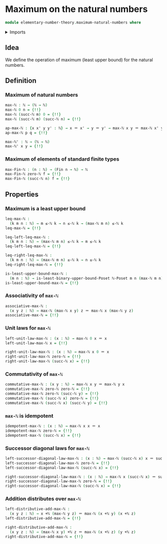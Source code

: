 # Maximum on the natural numbers

```agda
module elementary-number-theory.maximum-natural-numbers where
```

<details><summary>Imports</summary>

```agda
open import elementary-number-theory.addition-natural-numbers
open import elementary-number-theory.inequality-natural-numbers
open import elementary-number-theory.natural-numbers

open import foundation.action-on-identifications-binary-functions
open import foundation.action-on-identifications-functions
open import foundation.coproduct-types
open import foundation.dependent-pair-types
open import foundation.identity-types
open import foundation.unit-type

open import order-theory.least-upper-bounds-posets

open import univalent-combinatorics.standard-finite-types
```

</details>

## Idea

We define the operation of maximum (least upper bound) for the natural numbers.

## Definition

### Maximum of natural numbers

```agda
max-ℕ : ℕ → (ℕ → ℕ)
max-ℕ 0 n = {!!}
max-ℕ (succ-ℕ m) 0 = {!!}
max-ℕ (succ-ℕ m) (succ-ℕ n) = {!!}

ap-max-ℕ : {x x' y y' : ℕ} → x ＝ x' → y ＝ y' → max-ℕ x y ＝ max-ℕ x' y'
ap-max-ℕ p q = {!!}

max-ℕ' : ℕ → (ℕ → ℕ)
max-ℕ' x y = {!!}
```

### Maximum of elements of standard finite types

```agda
max-Fin-ℕ : (n : ℕ) → (Fin n → ℕ) → ℕ
max-Fin-ℕ zero-ℕ f = {!!}
max-Fin-ℕ (succ-ℕ n) f = {!!}
```

## Properties

### Maximum is a least upper bound

```agda
leq-max-ℕ :
  (k m n : ℕ) → m ≤-ℕ k → n ≤-ℕ k → (max-ℕ m n) ≤-ℕ k
leq-max-ℕ = {!!}

leq-left-leq-max-ℕ :
  (k m n : ℕ) → (max-ℕ m n) ≤-ℕ k → m ≤-ℕ k
leq-left-leq-max-ℕ = {!!}

leq-right-leq-max-ℕ :
  (k m n : ℕ) → (max-ℕ m n) ≤-ℕ k → n ≤-ℕ k
leq-right-leq-max-ℕ = {!!}

is-least-upper-bound-max-ℕ :
  (m n : ℕ) → is-least-binary-upper-bound-Poset ℕ-Poset m n (max-ℕ m n)
is-least-upper-bound-max-ℕ = {!!}
```

### Associativity of `max-ℕ`

```agda
associative-max-ℕ :
  (x y z : ℕ) → max-ℕ (max-ℕ x y) z ＝ max-ℕ x (max-ℕ y z)
associative-max-ℕ = {!!}
```

### Unit laws for `max-ℕ`

```agda
left-unit-law-max-ℕ : (x : ℕ) → max-ℕ 0 x ＝ x
left-unit-law-max-ℕ x = {!!}

right-unit-law-max-ℕ : (x : ℕ) → max-ℕ x 0 ＝ x
right-unit-law-max-ℕ zero-ℕ = {!!}
right-unit-law-max-ℕ (succ-ℕ x) = {!!}
```

### Commutativity of `max-ℕ`

```agda
commutative-max-ℕ : (x y : ℕ) → max-ℕ x y ＝ max-ℕ y x
commutative-max-ℕ zero-ℕ zero-ℕ = {!!}
commutative-max-ℕ zero-ℕ (succ-ℕ y) = {!!}
commutative-max-ℕ (succ-ℕ x) zero-ℕ = {!!}
commutative-max-ℕ (succ-ℕ x) (succ-ℕ y) = {!!}
```

### `max-ℕ` is idempotent

```agda
idempotent-max-ℕ : (x : ℕ) → max-ℕ x x ＝ x
idempotent-max-ℕ zero-ℕ = {!!}
idempotent-max-ℕ (succ-ℕ x) = {!!}
```

### Successor diagonal laws for `max-ℕ`

```agda
left-successor-diagonal-law-max-ℕ : (x : ℕ) → max-ℕ (succ-ℕ x) x ＝ succ-ℕ x
left-successor-diagonal-law-max-ℕ zero-ℕ = {!!}
left-successor-diagonal-law-max-ℕ (succ-ℕ x) = {!!}

right-successor-diagonal-law-max-ℕ : (x : ℕ) → max-ℕ x (succ-ℕ x) ＝ succ-ℕ x
right-successor-diagonal-law-max-ℕ zero-ℕ = {!!}
right-successor-diagonal-law-max-ℕ (succ-ℕ x) = {!!}
```

### Addition distributes over `max-ℕ`

```agda
left-distributive-add-max-ℕ :
  (x y z : ℕ) → x +ℕ (max-ℕ y z) ＝ max-ℕ (x +ℕ y) (x +ℕ z)
left-distributive-add-max-ℕ = {!!}

right-distributive-add-max-ℕ :
  (x y z : ℕ) → (max-ℕ x y) +ℕ z ＝ max-ℕ (x +ℕ z) (y +ℕ z)
right-distributive-add-max-ℕ = {!!}
```
